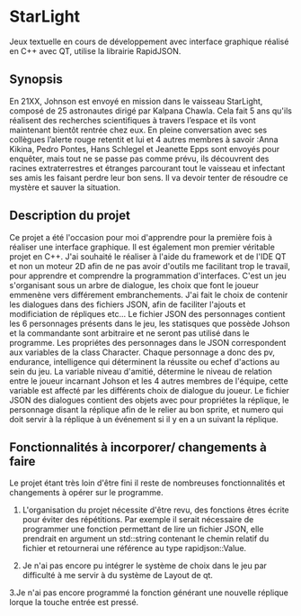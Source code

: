 # StarLight
Jeux textuelle en cours de développement avec interface graphique réalisé en C++ avec QT, utilise la librairie RapidJSON.

## Synopsis 
En 21XX, Johnson est envoyé en mission dans le vaisseau StarLight, composé de 25 astronautes dirigé par Kalpana Chawla. Cela fait 5 ans qu'ils réalisent des recherches scientifiques à travers l’espace et ils vont maintenant bientôt rentrée chez eux. En pleine conversation avec ses collègues l’alerte rouge retentit et lui et 4 autres membres à savoir :Anna Kikina, Pedro Pontes, Hans Schlegel et Jeanette Epps sont envoyés pour enquêter, mais tout ne se passe pas comme prévu, ils découvrent des racines extraterrestres et étranges parcourant tout le vaisseau et infectant ses amis les faisant perdre leur bon sens. Il va devoir tenter de résoudre ce mystère et sauver la situation.   



## Description du projet 

Ce projet a été l'occasion pour moi d'apprendre pour la première fois à réaliser une interface graphique. Il est également mon premier véritable projet en C++. J'ai souhaité le réaliser à l'aide du framework et de l'IDE QT et non un moteur 2D afin de ne pas avoir d'outils me facilitant trop le travail, pour apprendre et comprendre la programmation d'interfaces. C'est un jeu s'organisant sous un arbre de dialogue, les choix que font le joueur emmenène vers différement embranchements. J'ai fait le choix de contenir les dialogues dans des fichiers JSON, afin de faciliter l'ajouts et modificiation de répliques etc... Le fichier JSON des personnages contient les 6 personnages présents dans le jeu, les statisques que possède Johson et la commandante sont arbitraire et ne seront pas utilisé dans le programme. Les propriétes des personnages dans le JSON correspondent aux variables de la class Character. Chaque personnage a donc des pv, endurance, intelligence qui déterminent la réussite ou echef d'actions au sein du jeu. La variable niveau d'amitié, détermine le niveau de relation entre le joueur incarnant Johson et les 4 autres membres de l'équipe, cette variable est affecté par les différents choix de dialogue du joueur. Le fichier JSON des dialogues contient des objets avec pour propriétes la réplique, le personnage disant la réplique afin de le relier au bon sprite, et numero qui doit servir à la réplique à un événement si il y en a un suivant la réplique.

## Fonctionnalités à incorporer/ changements à faire
Le projet étant très loin d'être fini il reste de nombreuses fonctionnalités et changements à opérer sur le programme. 

1. L'organisation du projet nécessite d'être revu, des fonctions êtres écrite pour éviter des répétitions. Par exemple il serait nécessaire de programmer une fonction permettant de lire un fichier JSON, elle prendrait en argument un std::string contenant le chemin relatif du fichier et retournerai une référence au type rapidjson::Value.

2. Je n'ai pas encore pu intégrer le système de choix dans le jeu par difficulté à me servir à du système de Layout de qt.

3.Je n'ai pas encore programmé la fonction générant une nouvelle réplique lorque la touche entrée est pressé. 


